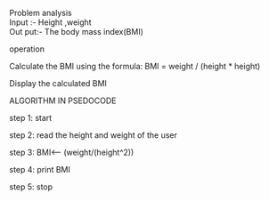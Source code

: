 Problem analysis  
Input :- Height ,weight                                                   
Out put:- The body mass index(BMI)

operation  

Calculate the BMI using the formula: BMI = weight / (height * height)

Display the calculated BMI

 
ALGORITHM IN PSEDOCODE

step 1: start

step 2: read the height and weight of the user

step 3: BMI<-- (weight/(height^2))

step 4: print BMI

step 5: stop

